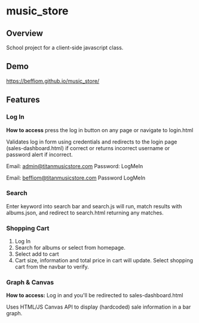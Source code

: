 # music_store

## Overview
School project for a client-side javascript class. 

## Demo
https://beffiom.github.io/music_store/

## Features
### Log In
**How to access** press the log in button on any page or navigate to login.html

Validates log in form using credentials and redirects to the login page (sales-dashboard.html) if correct or returns incorrect username or password alert if incorrect.

Email: admin@titanmusicstore.com
Password: LogMeIn

Email: beffiom@titanmusicstore.com
Password LogMeIn

### Search
Enter keyword into search bar and search.js will run, match results with albums.json, and redirect to search.html returning any matches.

### Shopping Cart
1. Log In
2. Search for albums or select from homepage.
3. Select add to cart
4. Cart size, information and total price in cart will update. Select shopping cart from the navbar to verify.

### Graph & Canvas
**How to access:** Log in and you'll be redirected to sales-dashboard.html

Uses HTML/JS Canvas API to display (hardcoded) sale information in a bar graph.
